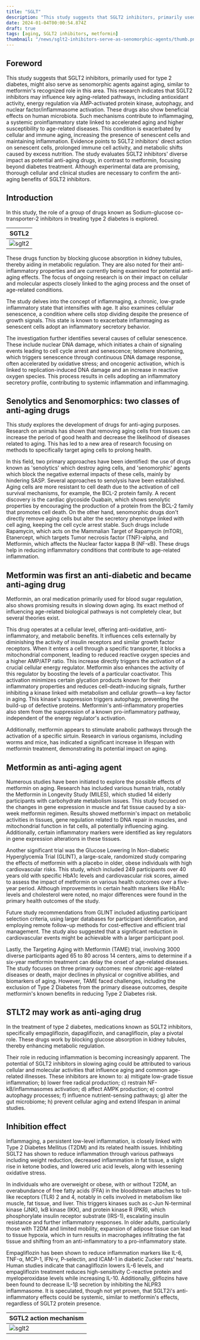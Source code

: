```yaml
---
title: "SGLT"
description: "This study suggests that SGLT2 inhibitors, primarily used for type 2 diabetes, might also serve as senomorphic agents against aging, similar to metformin's recognized role in this area. This research indicates that SGLT2 inhibitors may influence key aging-related pathways, including antioxidant activity, energy regulation via AMP-activated protein kinase, autophagy, and nuclear factor/inflammasome activation."
date: 2024-01-04T00:00:54.874Z
draft: true
tags: [aging, SGLT2 inhibitors, metformin]
thumbnail: "/news/sglt2-inhibitors-serve-as-senomorphic-agents/thumb.png"
---
```


## Foreword 
This study suggests that SGLT2 inhibitors, primarily used for type 2 diabetes, might also serve as senomorphic agents against aging, similar to metformin's recognized role in this area. This research indicates that SGLT2 inhibitors may influence key aging-related pathways, including antioxidant activity, energy regulation via AMP-activated protein kinase, autophagy, and nuclear factor/inflammasome activation. These drugs also show beneficial effects on human microbiota. Such mechanisms contribute to inflammaging, a systemic proinflammatory state linked to accelerated aging and higher susceptibility to age-related diseases. This condition is exacerbated by cellular and immune aging, increasing the presence of senescent cells and maintaining inflammation. Evidence points to SGLT2 inhibitors' direct action on senescent cells, prolonged immune cell activity, and metabolic shifts caused by excess nutrition. The study evaluates SGLT2 inhibitors' diverse impact as potential anti-aging drugs, in contrast to metformin, focusing beyond diabetes treatment. Although experimental data are promising, thorough cellular and clinical studies are necessary to confirm the anti-aging benefits of SGLT2 inhibitors.

## Introduction

In this study, the role of a group of drugs known as Sodium-glucose co-transporter-2 inhibitors in treating type 2 diabetes is explored. 

|SGTL2|
|---|
|![sglt2](/news/sglt2-inhibitors-serve-as-senomorphic-agents/sglt2.png)


These drugs function by blocking glucose absorption in kidney tubules, thereby aiding in metabolic regulation. They are also noted for their anti-inflammatory properties and are currently being examined for potential anti-aging effects. The focus of ongoing research is on their impact on cellular and molecular aspects closely linked to the aging process and the onset of age-related conditions.

The study delves into the concept of inflammaging, a chronic, low-grade inflammatory state that intensifies with age. It also examines cellular senescence, a condition where cells stop dividing despite the presence of growth signals. This state is known to exacerbate inflammaging as senescent cells adopt an inflammatory secretory behavior.

The investigation further identifies several causes of cellular senescence. These include nuclear DNA damage, which initiates a chain of signaling events leading to cell cycle arrest and senescence; telomere shortening, which triggers senescence through continuous DNA damage response, often accelerated by oxidative stress; and oncogenic activation, which is linked to replication-induced DNA damage and an increase in reactive oxygen species. This process results in cells adopting an inflammatory secretory profile, contributing to systemic inflammation and inflammaging.

## Senolytics and Senomorphics: two classes of anti-aging drugs

This study explores the development of drugs for anti-aging purposes. Research on animals has shown that removing aging cells from tissues can increase the period of good health and decrease the likelihood of diseases related to aging. This has led to a new area of research focusing on methods to specifically target aging cells to prolong health.

In this field, two primary approaches have been identified: the use of drugs known as 'senolytics' which destroy aging cells, and 'senomorphic' agents which block the negative external impacts of these cells, mainly by hindering SASP. Several approaches to senolysis have been established. Aging cells are more resistant to cell death due to the activation of cell survival mechanisms, for example, the BCL-2 protein family. A recent discovery is the cardiac glycoside Ouabain, which shows senolytic properties by encouraging the production of a protein from the BCL-2 family that promotes cell death. On the other hand, senomorphic drugs don't directly remove aging cells but alter the secretory phenotype linked with cell aging, keeping the cell cycle arrest stable. Such drugs include Rapamycin, which acts on the Mammalian Target of Rapamycin (mTOR), Etanercept, which targets Tumor necrosis factor (TNF)-alpha, and Metformin, which affects the Nuclear factor kappa B (NF-κB). These drugs help in reducing inflammatory conditions that contribute to age-related inflammation.

## Metformin was first an anti-diabetic and became anti-aging drug
Metformin, an oral medication primarily used for blood sugar regulation, also shows promising results in slowing down aging. Its exact method of influencing age-related biological pathways is not completely clear, but several theories exist.

This drug operates at a cellular level, offering anti-oxidative, anti-inflammatory, and metabolic benefits. It influences cells externally by diminishing the activity of insulin receptors and similar growth factor receptors. When it enters a cell through a specific transporter, it blocks a mitochondrial component, leading to reduced reactive oxygen species and a higher AMP/ATP ratio. This increase directly triggers the activation of a crucial cellular energy regulator. Metformin also enhances the activity of this regulator by boosting the levels of a particular coactivator. This activation minimizes certain glycation products known for their inflammatory properties and reduces cell-death-inducing signals, further inhibiting a kinase linked with metabolism and cellular growth—a key factor in aging. This kinase's suppression triggers autophagy, preventing the build-up of defective proteins. Metformin's anti-inflammatory properties also stem from the suppression of a known pro-inflammatory pathway, independent of the energy regulator's activation.

Additionally, metformin appears to stimulate anabolic pathways through the activation of a specific sirtuin. Research in various organisms, including worms and mice, has indicated a significant increase in lifespan with metformin treatment, demonstrating its potential impact on aging.

## Metformin as anti-aging agent

Numerous studies have been initiated to explore the possible effects of metformin on aging. Research has included various human trials, notably the Metformin in Longevity Study (MILES), which studied 14 elderly participants with carbohydrate metabolism issues. This study focused on the changes in gene expression in muscle and fat tissue caused by a six-week metformin regimen. Results showed metformin's impact on metabolic activities in tissues, gene regulation related to DNA repair in muscles, and mitochondrial function in fat cells, all potentially influencing aging. Additionally, certain inflammatory markers were identified as key regulators in gene expression alterations in these tissues.

Another significant trial was the Glucose Lowering In Non-diabetic Hyperglycemia Trial (GLINT), a large-scale, randomized study comparing the effects of metformin with a placebo in older, obese individuals with high cardiovascular risks. This study, which included 249 participants over 40 years old with specific HbA1c levels and cardiovascular risk scores, aimed to assess the impact of metformin on various health outcomes over a five-year period. Although improvements in certain health markers like HbA1c levels and cholesterol were noted, no major differences were found in the primary health outcomes of the study.

Future study recommendations from GLINT included adjusting participant selection criteria, using larger databases for participant identification, and employing remote follow-up methods for cost-effective and efficient trial management. The study also suggested that a significant reduction in cardiovascular events might be achievable with a larger participant pool.

Lastly, the Targeting Aging with Metformin (TAME) trial, involving 3000 diverse participants aged 65 to 80 across 14 centers, aims to determine if a six-year metformin treatment can delay the onset of age-related diseases. The study focuses on three primary outcomes: new chronic age-related diseases or death, major declines in physical or cognitive abilities, and biomarkers of aging. However, TAME faced challenges, including the exclusion of Type 2 Diabetes from the primary disease outcomes, despite metformin's known benefits in reducing Type 2 Diabetes risk.

## STLT2 may work as anti-aging drug

In the treatment of type 2 diabetes, medications known as SGLT2 inhibitors, specifically empagliflozin, dapagliflozin, and canagliflozin, play a pivotal role. These drugs work by blocking glucose absorption in kidney tubules, thereby enhancing metabolic regulation.

Their role in reducing inflammation is becoming increasingly apparent. The potential of SGLT2 inhibitors in slowing aging could be attributed to various cellular and molecular activities that influence aging and common age-related illnesses. These inhibitors are known to: a) mitigate low-grade tissue inflammation; b) lower free radical production; c) restrain NF-kB/inflammasomes activation; d) affect AMPK production; e) control autophagy processes; f) influence nutrient-sensing pathways; g) alter the gut microbiome; h) prevent cellular aging and extend lifespan in animal studies.

## Inhibition effect

Inflammaging, a persistent low-level inflammation, is closely linked with Type 2 Diabetes Mellitus (T2DM) and its related health issues. Inhibiting SGLT2 has shown to reduce inflammation through various pathways including weight reduction, decreased inflammation in fat tissue, a slight rise in ketone bodies, and lowered uric acid levels, along with lessening oxidative stress.

In individuals who are overweight or obese, with or without T2DM, an overabundance of free fatty acids (FFA) in the bloodstream attaches to toll-like receptors (TLR) 2 and 4, notably in cells involved in metabolism like muscle, fat tissue, and liver. This triggers kinases such as c-Jun N-terminal kinase (JNK), IκB kinase (IKK), and protein kinase R (PKR), which phosphorylate insulin receptor substrate (IRS-1), escalating insulin resistance and further inflammatory responses. In older adults, particularly those with T2DM and limited mobility, expansion of adipose tissue can lead to tissue hypoxia, which in turn results in macrophages infiltrating the fat tissue and shifting from an anti-inflammatory to a pro-inflammatory state.

Empagliflozin has been shown to reduce inflammation markers like IL-6, TNF-α, MCP-1, IFN-γ, P-selectin, and ICAM-1 in diabetic Zucker rats' hearts. Human studies indicate that canagliflozin lowers IL-6 levels, and empagliflozin treatment reduces high-sensitivity C-reactive protein and myeloperoxidase levels while increasing IL-10. Additionally, gliflozins have been found to decrease IL-1β secretion by inhibiting the NLPR3 inflammasome. It is speculated, though not yet proven, that SGLT2i's anti-inflammatory effects could be systemic, similar to metformin's effects, regardless of SGLT2 protein presence.

|SGTL2 action mechanism|
|---|
|![sglt2](/news/sglt2-inhibitors-serve-as-senomorphic-agents/sglt-action.png)